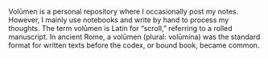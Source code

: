 Volūmen is a personal repository where I occasionally post my notes. However, I mainly use notebooks and write by hand to process my thoughts. The term volūmen is Latin for “scroll,” referring to a rolled manuscript. In ancient Rome, a volūmen (plural: volūmina) was the standard format for written texts before the codex, or bound book, became common. 
